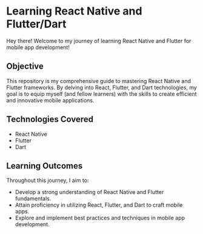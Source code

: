 
# Learning React Native and Flutter/Dart

Hey there! Welcome to my journey of learning React Native and Flutter for mobile app development!

## Objective
This repository is my comprehensive guide to mastering React Native and Flutter frameworks. By delving into React, Flutter, and Dart technologies, my goal is to equip myself (and fellow learners) with the skills to create efficient and innovative mobile applications.

## Technologies Covered
- React Native
- Flutter
- Dart

## Learning Outcomes
Throughout this journey, I aim to:
- Develop a strong understanding of React Native and Flutter fundamentals.
- Attain proficiency in utilizing React, Flutter, and Dart to craft mobile apps.
- Explore and implement best practices and techniques in mobile app development.


